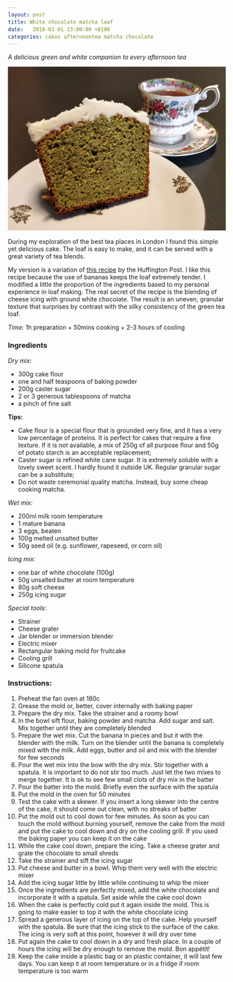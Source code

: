 ```yaml
---
layout: post
title: White chocolate matcha loaf
date:   2018-03-01 13:00:00 +0100
categories: cakes afternoontea matcha chocolate
---
```


*A delicious green and white companion to every afternoon tea* 

![White chocolate matcha loaf](https://raw.githubusercontent.com/ecodallaluna/back2bake/master/images/2018/IMG_20180301_1.jpg)

During my exploration of the best tea places in London I found this simple yet delicious cake. The loaf is easy to make, and it can be served with a great variety of tea blends.

My version is a variation of [this recipe](https://www.huffingtonpost.com/lauren-mcelwain/matcha-breakfast-loaf_b_10470984.html) by the Huffington Post. I like this recipe because the use of bananas keeps the loaf extremely tender. I modified a little the proportion of the ingredients based to my personal experience in loaf making. The real secret of the recipe is the blending of cheese icing with ground white chocolate. The result is an uneven, granular texture that surprises by contrast with the silky consistency of the green tea loaf.

*Time:* 1h preparation + 50mins cooking + 2-3 hours of cooling

### Ingredients
*Dry mix:*
* 300g cake flour 
* one and half teaspoons of baking powder
* 200g caster sugar 
* 2 or 3 generous tablespoons of matcha
* a pinch of fine salt

**Tips:**
* Cake flour is a special flour that is grounded very fine, and it has a very low percentage of proteins. It is perfect for cakes that require a fine texture. If it is not available, a mix of 250g of all purpose flour and 50g of potato starch is an acceptable replacement;
* Caster sugar is refined white cane sugar. It is extremely soluble with a lovely sweet scent. I hardly found it outside UK. Regular granular sugar can be a substitute;
* Do not waste ceremonial quality matcha. Instead, buy some cheap cooking matcha. 

*Wet mix:*
* 200ml milk room temperature
* 1 mature banana
* 3 eggs, beaten
* 100g melted unsalted butter
* 50g seed oil (e.g. sunflower, rapeseed, or corn oil)

*Icing mix:*
* one bar of white chocolate (100g)
* 50g unsalted butter at room temperature
* 80g soft cheese
* 250g icing sugar

*Special tools:*
* Strainer
* Cheese grater
* Jar blender or immersion blender
* Electric mixer 
* Rectangular baking mold for fruitcake
* Cooling grill
* Silicone spatula 

### Instructions:
1. Preheat the fan oven at 180c 
1. Grease the mold or, better, cover internally with baking paper
1. Prepare the dry mix. Take the strainer and a roomy bowl
1. In the bowl sift flour, baking powder and matcha. Add sugar and salt. Mix together until they are completely blended 
1. Prepare the wet mix. Cut the banana in pieces and but it with the blender with the milk. Turn on the blender until the banana is completely mixed with the milk. Add eggs, butter and oil and mix with the blender for few seconds
1. Pour the wet mix into the bow with the dry mix. Stir together with a spatula. It is important to do not stir too much. Just let the two mixes to merge together. It is ok to see few small clots of dry mix in the batter
1. Pour the batter into the mold. Briefly even the surface with the spatula
1. Put the mold in the oven for 50 minutes 
1. Test the cake with a skewer. If you insert a long skewer into the centre of the cake, it should come out clean, with no streaks of batter
1. Put the mold out to cool down for few minutes. As soon as you can touch the mold without burning yourself, remove the cake from the mold and put the cake to cool down and dry on the cooling grill. If you used the baking paper you can keep it on the cake
1. While the cake cool down, prepare the icing. Take a cheese grater and grate the chocolate to small shreds
1. Take the strainer and sift the icing sugar
1. Put cheese and butter in a bowl. Whip them very well with the electric mixer
1. Add the icing sugar little by little while continuing to whip the mixer
1. Once the ingredients are perfectly mixed, add the white chocolate and incorporate it with a spatula. Set aside while the cake cool down
1. When the cake is perfectly cold put it again inside the mold. This is going to make easier to top it with the white chocolate icing
1. Spread a generous layer of icing on the top of the cake. Help yourself with the spatula. Be sure that the icing stick to the surface of the cake. The icing is very soft at this point, however it will dry over time
1. Put again the cake to cool down in a dry and fresh place. In a couple of hours the icing will be dry enough to remove the mold. Bon appétit! 
1. Keep the cake inside a plastic bag or an plastic container, it will last few days. You can keep it at room temperature or in a fridge if room temperature is too warm
